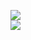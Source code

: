 [![](https://img.shields.io/badge/Made%20With-Github%20Spray-lightgrey.svg?style=for-the-badge&logo=github)](https://github.com/Annihil/github-spray#13546)  
[![](https://i.imgur.com/2DrTn0Z.gif)](https://github.com/Annihil/github-spray)